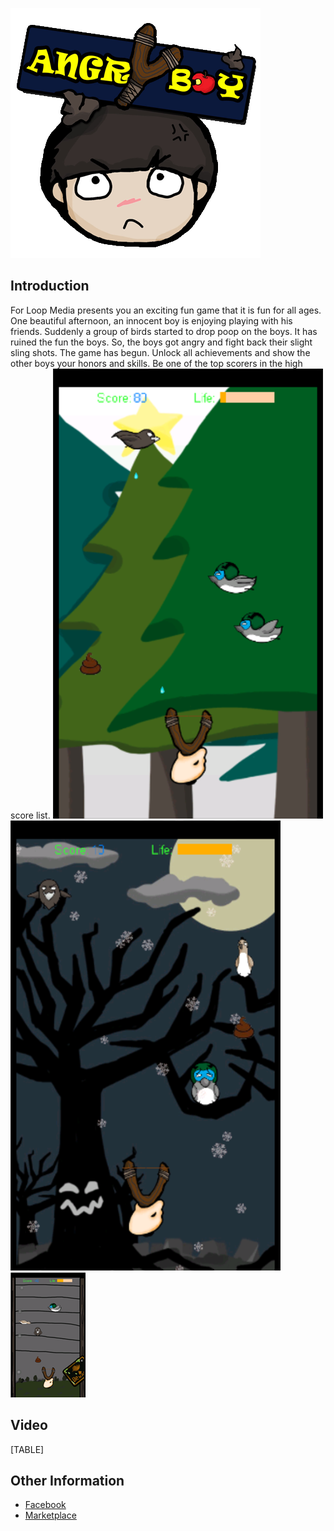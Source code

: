 ![Angry boy-logo.jpg](/media/migrated_media-Angry_boy-logo.jpg)

## Introduction

For Loop Media presents you an exciting fun game that it is fun for all ages. One beautiful afternoon, an innocent boy is enjoying playing with his friends. Suddenly a group of birds started to drop poop on the boys. It has ruined the fun the boys. So, the boys got angry and fight back their slight sling shots. The game has begun. Unlock all achievements and show the other boys your honors and skills. Be one of the top scorers in the high score list. ![AngryBoy1.png](/media/migrated_media-AngryBoy1.png) ![AngryBoy2.png](/media/migrated_media-AngryBoy2.png) ![AngryBoy3.png](/media/migrated_media-AngryBoy3.png)

## Video

[TABLE]

## Other Information

-   [Facebook](http://www.facebook.com/IAmAngryBoy?ref=hl)
-   [Marketplace](http://www.windowsphone.com/en-us/store/app/angry-boy/e6581896-66ab-41eb-ba66-450eeec01b84)
